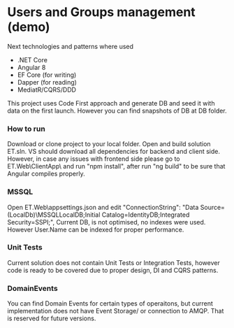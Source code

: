 # Users and Groups management (demo)
Next technologies and patterns where used
* .NET Core
* Angular 8 
* EF Core (for writing)
* Dapper (for reading)
* MediatR/CQRS/DDD

This project uses Code First approach and generate DB and seed it with data on the first launch. However you can find snapshots of DB at DB folder.

### How to run
Download or clone project to your local folder. Open and build solution ET.sln. VS should download all dependencies for backend and client side. 
However, in case any issues with frontend side please go to ET.Web\ClientApp\ and run "npm install", after run "ng build" to be sure that Angular compiles properly.

### MSSQL 
 Open ET.Web\appsettings.json and edit "ConnectionString": "Data Source=(LocalDb)\\MSSQLLocalDB;Initial Catalog=IdentityDB;Integrated Security=SSPI;",
 Current DB, is not optimised, no indexes were used. However User.Name can be indexed for proper performance. 



### Unit Tests
Current solution does not contain Unit Tests or Integration Tests, however code is ready to be covered due to proper design, DI and CQRS patterns. 

### DomainEvents
You can find Domain Events for certain types of operaitons, but current implementation does not have Event Storage/ or connection to AMQP.
That is reserved for future versions. 
